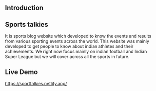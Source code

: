 ## Introduction
## Sports talkies
  It is sports blog website which developed to know the events and results from various sporting events across the world. This website was mainly developed to get people to know about indian athletes and their achievements. We right now focus mainly on indian football and Indian Super League but we will cover across all the sports in future.

## Live Demo
https://sporttalkies.netlify.app/
